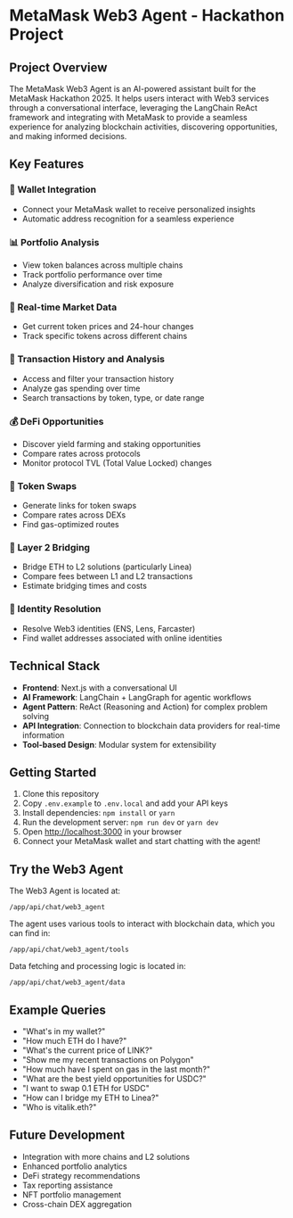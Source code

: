 # MetaMask Web3 Agent - Hackathon Project

## Project Overview

The MetaMask Web3 Agent is an AI-powered assistant built for the MetaMask Hackathon 2025. It helps users interact with Web3 services through a conversational interface, leveraging the LangChain ReAct framework and integrating with MetaMask to provide a seamless experience for analyzing blockchain activities, discovering opportunities, and making informed decisions.

## Key Features

### 🔗 Wallet Integration
- Connect your MetaMask wallet to receive personalized insights
- Automatic address recognition for a seamless experience

### 📊 Portfolio Analysis
- View token balances across multiple chains
- Track portfolio performance over time
- Analyze diversification and risk exposure

### 💱 Real-time Market Data
- Get current token prices and 24-hour changes
- Track specific tokens across different chains

### 📝 Transaction History and Analysis
- Access and filter your transaction history
- Analyze gas spending over time
- Search transactions by token, type, or date range

### 💰 DeFi Opportunities
- Discover yield farming and staking opportunities
- Compare rates across protocols
- Monitor protocol TVL (Total Value Locked) changes

### 🔄 Token Swaps
- Generate links for token swaps
- Compare rates across DEXs
- Find gas-optimized routes

### 🌉 Layer 2 Bridging
- Bridge ETH to L2 solutions (particularly Linea)
- Compare fees between L1 and L2 transactions
- Estimate bridging times and costs

### 🪪 Identity Resolution
- Resolve Web3 identities (ENS, Lens, Farcaster)
- Find wallet addresses associated with online identities

## Technical Stack

- **Frontend**: Next.js with a conversational UI
- **AI Framework**: LangChain + LangGraph for agentic workflows
- **Agent Pattern**: ReAct (Reasoning and Action) for complex problem solving
- **API Integration**: Connection to blockchain data providers for real-time information
- **Tool-based Design**: Modular system for extensibility

## Getting Started

1. Clone this repository
2. Copy `.env.example` to `.env.local` and add your API keys
3. Install dependencies: `npm install` or `yarn`
4. Run the development server: `npm run dev` or `yarn dev`
5. Open [http://localhost:3000](http://localhost:3000) in your browser
6. Connect your MetaMask wallet and start chatting with the agent!

## Try the Web3 Agent

The Web3 Agent is located at:
```
/app/api/chat/web3_agent
```

The agent uses various tools to interact with blockchain data, which you can find in:
```
/app/api/chat/web3_agent/tools
```

Data fetching and processing logic is located in:
```
/app/api/chat/web3_agent/data
```

## Example Queries

- "What's in my wallet?"
- "How much ETH do I have?"
- "What's the current price of LINK?"
- "Show me my recent transactions on Polygon"
- "How much have I spent on gas in the last month?"
- "What are the best yield opportunities for USDC?"
- "I want to swap 0.1 ETH for USDC"
- "How can I bridge my ETH to Linea?"
- "Who is vitalik.eth?"

## Future Development

- Integration with more chains and L2 solutions
- Enhanced portfolio analytics
- DeFi strategy recommendations
- Tax reporting assistance
- NFT portfolio management
- Cross-chain DEX aggregation
